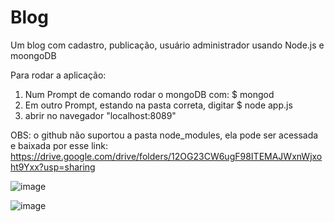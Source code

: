 # Blog
Um blog com cadastro, publicação, usuário administrador usando Node.js e moongoDB

Para rodar a aplicação: 
1) Num Prompt de comando rodar o mongoDB com: $ mongod
2) Em outro Prompt, estando na pasta correta, digitar $ node app.js
3) abrir no navegador "localhost:8089"

OBS: o github não suportou a pasta node_modules, ela pode ser acessada e baixada por esse link: https://drive.google.com/drive/folders/12OG23CW6ugF98ITEMAJWxnWjxoht9Yxx?usp=sharing

![image](https://user-images.githubusercontent.com/30415584/118272300-ce0e3b80-b498-11eb-87c8-6e0dc4d51350.png)

![image](https://user-images.githubusercontent.com/30415584/118272357-debeb180-b498-11eb-8b05-b7c55f8fc3aa.png)

